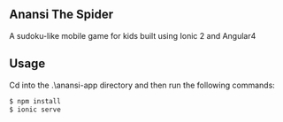 ## Anansi The Spider
A sudoku-like mobile game for kids built using Ionic 2 and Angular4

## Usage

Cd into the .\anansi-app directory and then run the following commands:
```bash
$ npm install
$ ionic serve
```
